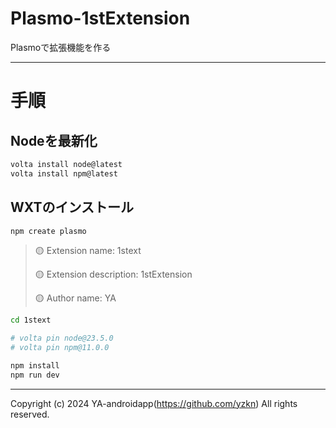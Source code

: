 # Plasmo-1stExtension

Plasmoで拡張機能を作る

---

# 手順

## Nodeを最新化

```sh
volta install node@latest
volta install npm@latest
```

## WXTのインストール

```sh
npm create plasmo
```

> 🟡 Extension name: 1stext
>
> 🟡 Extension description: 1stExtension
>
> 🟡 Author name: YA

```sh
cd 1stext

# volta pin node@23.5.0
# volta pin npm@11.0.0

npm install
npm run dev
```

---

Copyright (c) 2024 YA-androidapp(https://github.com/yzkn) All rights reserved.

